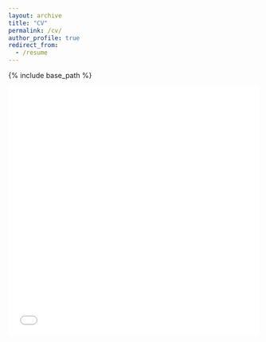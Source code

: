 ```yaml
---
layout: archive
title: "CV"
permalink: /cv/
author_profile: true
redirect_from:
  - /resume
---
```

{% include base_path %}
<iframe src="{{ base_path }}/files/CV.pdf" width="100%" height="500" frameborder="no" border="0" marginwidth="0" marginheight="0"></iframe>

<!-- Teaching
======
  <ul>{% for post in site.teaching %}
    {% include archive-single-cv.html %}
  {% endfor %}</ul> -->

<!-- Service and leadership
======
* Currently signed in to 43 different slack teams -->
